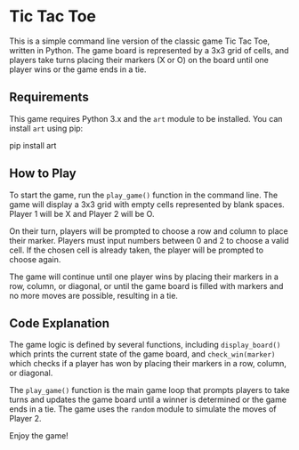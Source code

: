 # Tic Tac Toe

This is a simple command line version of the classic game Tic Tac Toe, written in Python. The game board is represented by a 3x3 grid of cells, and players take turns placing their markers (X or O) on the board until one player wins or the game ends in a tie.

## Requirements

This game requires Python 3.x and the `art` module to be installed. You can install `art` using pip:

pip install art


## How to Play

To start the game, run the `play_game()` function in the command line. The game will display a 3x3 grid with empty cells represented by blank spaces. Player 1 will be X and Player 2 will be O.

On their turn, players will be prompted to choose a row and column to place their marker. Players must input numbers between 0 and 2 to choose a valid cell. If the chosen cell is already taken, the player will be prompted to choose again.

The game will continue until one player wins by placing their markers in a row, column, or diagonal, or until the game board is filled with markers and no more moves are possible, resulting in a tie.

## Code Explanation

The game logic is defined by several functions, including `display_board()` which prints the current state of the game board, and `check_win(marker)` which checks if a player has won by placing their markers in a row, column, or diagonal.

The `play_game()` function is the main game loop that prompts players to take turns and updates the game board until a winner is determined or the game ends in a tie. The game uses the `random` module to simulate the moves of Player 2.

Enjoy the game!
